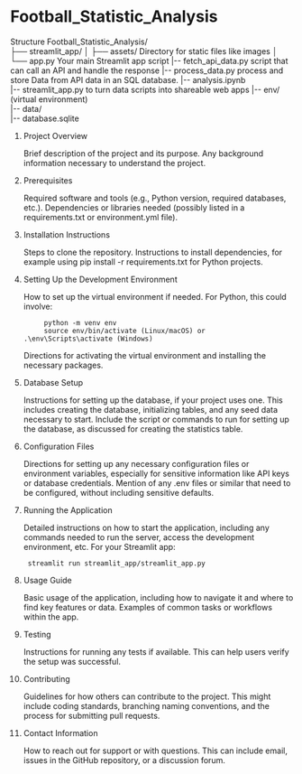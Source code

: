 # Football_Statistic_Analysis




Structure
Football_Statistic_Analysis/    
├── streamlit_app/
│   ├── assets/                 Directory for static files like images
│   └── app.py                  Your main Streamlit app script
|-- fetch_api_data.py           script that can call an API and handle the response
|-- process_data.py             process and store Data from  API data in an SQL database. 
|-- analysis.ipynb              
|-- streamlit_app.py            to turn data scripts into shareable web apps
|-- env/ (virtual environment)  
|-- data/                       
    |-- database.sqlite         


1. Project Overview

    Brief description of the project and its purpose.
    Any background information necessary to understand the project.

2. Prerequisites

    Required software and tools (e.g., Python version, required databases, etc.).
    Dependencies or libraries needed (possibly listed in a requirements.txt or environment.yml file).

3. Installation Instructions

    Steps to clone the repository.
    Instructions to install dependencies, for example using pip install -r requirements.txt for Python projects.

4. Setting Up the Development Environment

    How to set up the virtual environment if needed. For Python, this could involve:

            python -m venv env
            source env/bin/activate (Linux/macOS) or .\env\Scripts\activate (Windows)

    Directions for activating the virtual environment and installing the necessary packages.

5. Database Setup

    Instructions for setting up the database, if your project uses one. This includes creating the database, initializing tables, and any seed data necessary to start.
    Include the script or commands to run for setting up the database, as discussed for creating the statistics table.

6. Configuration Files

    Directions for setting up any necessary configuration files or environment variables, especially for sensitive information like API keys or database credentials.
    Mention of any .env files or similar that need to be configured, without including sensitive defaults.

7. Running the Application

    Detailed instructions on how to start the application, including any commands needed to run the server, access the development environment, etc. For your Streamlit app:

        streamlit run streamlit_app/streamlit_app.py

8. Usage Guide

    Basic usage of the application, including how to navigate it and where to find key features or data.
    Examples of common tasks or workflows within the app.

9. Testing

    Instructions for running any tests if available. This can help users verify the setup was successful.

10. Contributing

    Guidelines for how others can contribute to the project. This might include coding standards, branching naming conventions, and the process for submitting pull requests.

11. Contact Information

    How to reach out for support or with questions. This can include email, issues in the GitHub repository, or a discussion forum.

